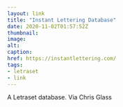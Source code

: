 ```yaml
---
layout: link
title: "Instant Lettering Database"
date: 2020-11-02T01:57:52Z
thumbnail:
image:
alt:
caption:
href: https://instantlettering.com/
tags:
- letraset
- link
---
```


A Letraset database. Via Chris Glass

